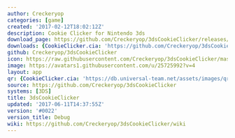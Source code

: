 ```yaml
---
author: Creckeryop
categories: [game]
created: '2017-02-12T18:02:12Z'
description: Cookie Clicker for Nintendo 3ds
download_page: https://github.com/Creckeryop/3dsCookieClicker/releases/tag/%230022
downloads: {CookieClicker.cia: 'https://github.com/Creckeryop/3dsCookieClicker/releases/download/%230022/CookieClicker.cia'}
github: Creckeryop/3dsCookieClicker
icon: https://raw.githubusercontent.com/Creckeryop/3dsCookieClicker/master/logo.png
image: https://avatars1.githubusercontent.com/u/25725992?v=4
layout: app
qr: {CookieClicker.cia: 'https://db.universal-team.net/assets/images/qr/cookieclicker.cia.png'}
source: https://github.com/Creckeryop/3dsCookieClicker
systems: [3DS]
title: 3dsCookieClicker
updated: '2017-06-11T14:37:55Z'
version: '#0022'
version_title: Debug
wiki: https://github.com/Creckeryop/3dsCookieClicker/wiki
---
```

